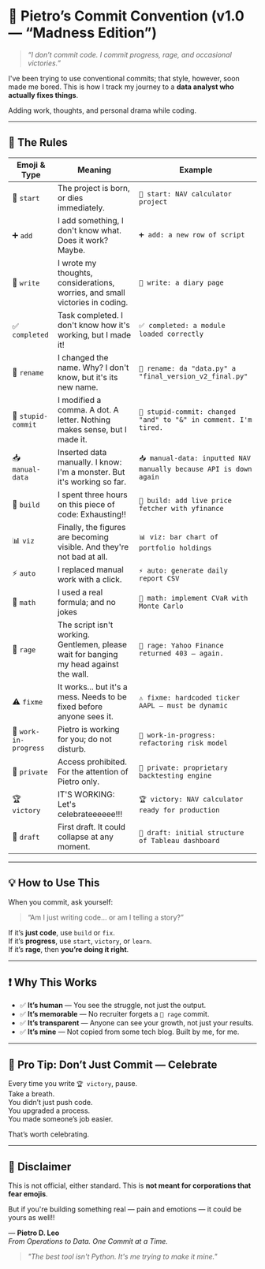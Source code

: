 # 🚨 Pietro’s Commit Convention (v1.0 — “Madness Edition”)

> _“I don’t commit code. I commit progress, rage, and occasional victories.”_

I've been trying to use conventional commits; that style, however, soon made me bored. This is how I track my journey to a **data analyst who actually fixes things**.

Adding work, thoughts, and personal drama while coding.

---

## 🔧 The Rules

| Emoji & Type | Meaning | Example |
|-------------|---------|---------|
| 🚀 `start` | The project is born, or dies immediately. | `🚀 start: NAV calculator project` |
| ➕ `add` | I add something, I don't know what. Does it work? Maybe. | `➕ add: a new row of script` |
| 📃 `write` | I wrote my thoughts, considerations, worries, and small victories in coding. | `📃 write: a diary page` |
| ✅ `completed` | Task completed. I don't know how it's working, but I made it! | `✅ completed: a module loaded correctly` |
| 🤷 `rename` | I changed the name. Why? I don't know, but it's its new name. | `🤷 rename: da "data.py" a "final_version_v2_final.py"` |
| 🐛 `stupid-commit` | I modified a comma. A dot. A letter. Nothing makes sense, but I made it. | `🐛 stupid-commit: changed "and" to "&" in comment. I'm tired.` |
| 📥 `manual-data` | Inserted data manually. I know: I'm a monster. But it's working so far. | `📥 manual-data: inputted NAV manually because API is down again` |
| 🔨 `build` | I spent three hours on this piece of code: Exhausting!! | `🔨 build: add live price fetcher with yfinance` |
| 📊 `viz` | Finally, the figures are becoming visible. And they're not bad at all. | `📊 viz: bar chart of portfolio holdings` |
| ⚡ `auto` | I replaced manual work with a click. | `⚡ auto: generate daily report CSV` |
| 🧮 `math` | I used a real formula; and no jokes | `🧮 math: implement CVaR with Monte Carlo` |
| 🤬 `rage` | The script isn't working. Gentlemen, please wait for banging my head against the wall. | `🤬 rage: Yahoo Finance returned 403 — again.` |
| ⚠️ `fixme` | It works... but it's a mess. Needs to be fixed before anyone sees it. | `⚠️ fixme: hardcoded ticker AAPL — must be dynamic` |
| 👷 `work-in-progress` | Pietro is working for you; do not disturb. | `👷 work-in-progress: refactoring risk model` |
| 🚫 `private` | Access prohibited. For the attention of Pietro only. | `🚫 private: proprietary backtesting engine` |
| 🏆 `victory` | IT'S WORKING: Let's celebrateeeeee!!! | `🏆 victory: NAV calculator ready for production` |
| 🧱 `draft` | First draft. It could collapse at any moment. | `🧱 draft: initial structure of Tableau dashboard` |

---

## 💡 How to Use This

When you commit, ask yourself:

> “Am I just writing code… or am I telling a story?”

If it’s **just code**, use `build` or `fix`.  
If it’s **progress**, use `start`, `victory`, or `learn`.  
If it’s **rage**, then **you’re doing it right**.

---

## ❗ Why This Works

- ✅ **It’s human** — You see the struggle, not just the output.
- ✅ **It’s memorable** — No recruiter forgets a `🤬 rage` commit.
- ✅ **It’s transparent** — Anyone can see your growth, not just your results.
- ✅ **It’s mine** — Not copied from some tech blog. Built by me, for me.

---

## 📌 Pro Tip: Don’t Just Commit — Celebrate

Every time you write `🏆 victory`, pause.  
Take a breath.  
You didn’t just push code.  
You upgraded a process.  
You made someone’s job easier.

That’s worth celebrating.

---

## 🛑 Disclaimer

This is not official, either standard.
This is **not meant for corporations that fear emojis**.

But if you're building something real — pain and emotions — it could be yours as well!!  

— **Pietro D. Leo**  
*From Operations to Data. One Commit at a Time.*

> _"The best tool isn't Python. It's me trying to make it mine."_
